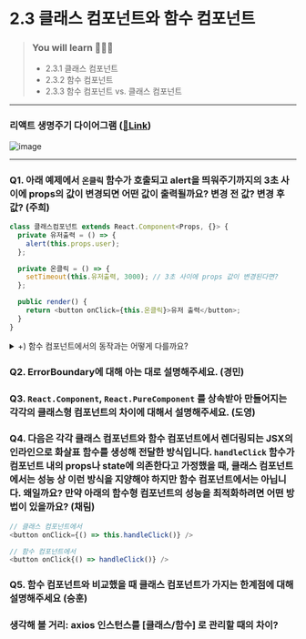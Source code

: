 # 2.3 클래스 컴포넌트와 함수 컴포넌트

> ### You will learn 🧑🏻‍🏫
>- 2.3.1 클래스 컴포넌트
>- 2.3.2 함수 컴포넌트
>- 2.3.3 함수 컴포넌트 vs. 클래스 컴포넌트

---

### 리액트 생명주기 다이어그램 ([🔗Link](https://projects.wojtekmaj.pl/react-lifecycle-methods-diagram/))

![image](https://github.com/Jungle-JavaScript-Study/react-deep-dive/assets/82787570/8b5532cd-5ed7-4272-9099-af61a1467097)

---

### Q1. 아래 예제에서 `온클릭` 함수가 호출되고 alert을 띄워주기까지의 3초 사이에 props의 값이 변경되면 어떤 값이 출력될까요? 변경 전 값? 변경 후 값? (주희)

```js
class 클래스컴포넌트 extends React.Component<Props, {}> {
  private 유저출력 = () => {
    alert(this.props.user);
  };

  private 온클릭 = () => {
    setTimeout(this.유저출력, 3000); // 3초 사이에 props 값이 변경된다면?
  };

  public render() {
    return <button onClick={this.온클릭}>유저 출력</button>;
  }
}
```

<details>
  <summary>+) 함수 컴포넌트에서의 동작과는 어떻게 다를까요?</summary>
  
  ```js
  export function 함수컴포넌트(props: Props) {
    const 유저출력 = () => {
      alert(props.user);
    };
  
    const 온클릭 = () => {
      setTimeout(유저출력, 3000);
    };
  
    return <button onClick={온클릭}>유저 출력</button>;
  }
  ```

</details>


### Q2. ErrorBoundary에 대해 아는 대로 설명해주세요. (경민)

### Q3. `React.Component`, `React.PureComponent` 를 상속받아 만들어지는 각각의 클래스형 컴포넌트의 차이에 대해서 설명해주세요. (도영)

### Q4. 다음은 각각 클래스 컴포넌트와 함수 컴포넌트에서 렌더링되는 JSX의 인라인으로 화살표 함수를 생성해 전달한 방식입니다. `handleClick` 함수가 컴포넌트 내의 props나 state에 의존한다고 가정했을 때, 클래스 컴포넌트에서는 성능 상 이런 방식을 지양해야 하지만 함수 컴포넌트에서는 아닙니다. 왜일까요? 만약 아래의 함수형 컴포넌트의 성능을 최적화하려면 어떤 방법이 있을까요? (채림)
```javascript
// 클래스 컴포넌트에서
<button onClick={() => this.handleClick()} />

// 함수 컴포넌트에서
<button onClick{() => handleClick()} />
```

### Q5. 함수 컴포넌트와 비교했을 때 클래스 컴포넌트가 가지는 한계점에 대해 설명해주세요 (승훈)


### 생각해 볼 거리: axios 인스턴스를 [클래스/함수] 로 관리할 때의 차이?
